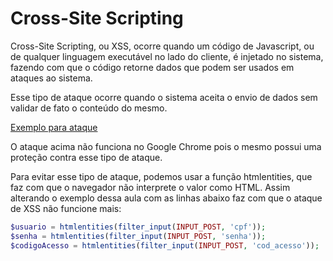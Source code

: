 # Cross-Site Scripting

Cross-Site Scripting, ou XSS, ocorre quando um código de Javascript, ou de qualquer linguagem executável no lado do cliente, é injetado no sistema, fazendo com que o código retorne dados que podem ser usados em ataques ao sistema.

Esse tipo de ataque ocorre quando o sistema aceita o envio de dados sem validar de fato o conteúdo do mesmo.

[Exemplo para ataque](https://github.com/lisura/php_certification/blob/master/Questoes/SECURITY/xss.php)

O ataque acima não funciona no Google Chrome pois o mesmo possui uma proteção contra esse tipo de ataque.

Para evitar esse tipo de ataque, podemos usar a função htmlentities, que faz com que o navegador não interprete o valor como HTML. Assim alterando o exemplo dessa aula com as linhas abaixo faz com que o ataque de XSS não funcione mais:

```php
$usuario = htmlentities(filter_input(INPUT_POST, 'cpf'));
$senha = htmlentities(filter_input(INPUT_POST, 'senha'));
$codigoAcesso = htmlentities(filter_input(INPUT_POST, 'cod_acesso'));
```